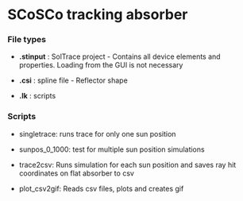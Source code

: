 # SCoSCo tracking absorber

### File types

- **.stinput** : SolTrace project - Contains all device elements and properties. Loading from the GUI is not necessary

- **.csi** :  spline file - Reflector shape

- **.lk** : scripts

### Scripts

- singletrace: runs trace for only one sun position
 
- sunpos_0_1000: test for multiple sun position simulations

- trace2csv: Runs simulation for each sun position and saves ray hit coordinates on flat absorber to csv

- plot_csv2gif: Reads csv files, plots and creates gif
